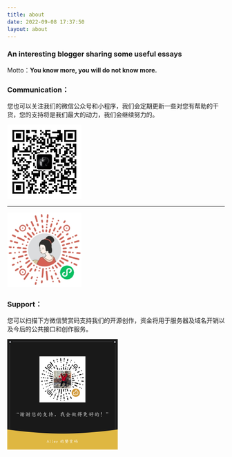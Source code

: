 ```yaml
---
title: about
date: 2022-09-08 17:37:50
layout: about
---
```


### **An interesting blogger sharing some useful essays**

Motto：**You know more, you will do not know more.**

### Communication：

您也可以关注我们的微信公众号和小程序，我们会定期更新一些对您有帮助的干货，您的支持将是我们最大的动力，我们会继续努力的。

<img src="https://raw.githubusercontent.com/Alleyf/PictureMap/main/web_icons/%E5%85%AC%E4%BC%97%E5%8F%B7.jpg" style="zoom:50%;" />

---
<img src="https://raw.githubusercontent.com/Alleyf/PictureMap/main/web_icons/%E5%B0%8F%E7%A8%8B%E5%BA%8F.jpg" style="zoom: 67%;"/>

### Support：

您可以扫描下方微信赞赏码支持我们的开源创作，资金将用于服务器及域名开销以及今后的公共接口和创作服务。

<img src="https://raw.githubusercontent.com/Alleyf/PictureMap/main/web_icons/image-20220910212636463.png" alt="image-20220910212636463" style="zoom: 25%; pic_center" />
